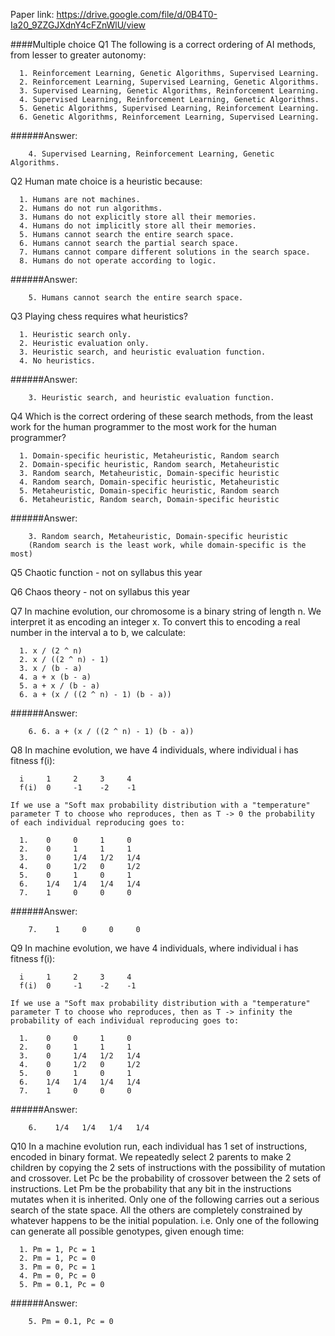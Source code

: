 Paper link: https://drive.google.com/file/d/0B4T0-Ia20_9ZZGJXdnY4cFZnWlU/view

####Multiple choice
Q1 The following is a correct ordering of AI methods, from lesser to greater autonomy:
      
      1. Reinforcement Learning, Genetic Algorithms, Supervised Learning.
      2. Reinforcement Learning, Supervised Learning, Genetic Algorithms.
      3. Supervised Learning, Genetic Algorithms, Reinforcement Learning.
      4. Supervised Learning, Reinforcement Learning, Genetic Algorithms.
      5. Genetic Algorithms, Supervised Learning, Reinforcement Learning.
      6. Genetic Algorithms, Reinforcement Learning, Supervised Learning.

######Answer:
```
    4. Supervised Learning, Reinforcement Learning, Genetic Algorithms.
```
    
Q2 Human mate choice is a heuristic because:
      
      1. Humans are not machines.
      2. Humans do not run algorithms.
      3. Humans do not explicitly store all their memories.
      4. Humans do not implicitly store all their memories.
      5. Humans cannot search the entire search space.
      6. Humans cannot search the partial search space.
      7. Humans cannot compare different solutions in the search space.
      8. Humans do not operate according to logic.

######Answer:
```
    5. Humans cannot search the entire search space.
```
    
Q3 Playing chess requires what heuristics?
      
      1. Heuristic search only.
      2. Heuristic evaluation only.
      3. Heuristic search, and heuristic evaluation function.
      4. No heuristics.

######Answer:
```
    3. Heuristic search, and heuristic evaluation function.
```
    
Q4 Which is the correct ordering of these search methods, from the least work for the human programmer to the most work for the human programmer?
      
      1. Domain-specific heuristic, Metaheuristic, Random search
      2. Domain-specific heuristic, Random search, Metaheuristic
      3. Random search, Metaheuristic, Domain-specific heuristic
      4. Random search, Domain-specific heuristic, Metaheuristic
      5. Metaheuristic, Domain-specific heuristic, Random search
      6. Metaheuristic, Random search, Domain-specific heuristic

######Answer:
```
    3. Random search, Metaheuristic, Domain-specific heuristic
    (Random search is the least work, while domain-specific is the most)
```
    
Q5 Chaotic function - not on syllabus this year
    
Q6 Chaos theory - not on syllabus this year
    
Q7 In machine evolution, our chromosome is a binary string of length n. We interpret it as encoding an integer x. To convert this to encoding a real number in the interval a to b, we calculate:
      
      1. x / (2 ^ n)
      2. x / ((2 ^ n) - 1)
      3. x / (b - a)
      4. a + x (b - a)
      5. a + x / (b - a)
      6. a + (x / ((2 ^ n) - 1) (b - a))

######Answer:
```
    6. 6. a + (x / ((2 ^ n) - 1) (b - a))
```
    
Q8 In machine evolution, we have 4 individuals, where individual i has fitness f(i):

      i     1     2     3     4
      f(i)  0     -1    -2    -1
      
    If we use a "Soft max probability distribution with a "temperature" parameter T to choose who reproduces, then as T -> 0 the probability of each individual reproducing goes to:
      
      1.    0     0     1     0
      2.    0     1     1     1
      3.    0     1/4   1/2   1/4
      4.    0     1/2   0     1/2
      5.    0     1     0     1
      6.    1/4   1/4   1/4   1/4
      7.    1     0     0     0

######Answer:
```
    7.    1     0     0     0
```
    
Q9 In machine evolution, we have 4 individuals, where individual i has fitness f(i):

      i     1     2     3     4
      f(i)  0     -1    -2    -1
      
    If we use a "Soft max probability distribution with a "temperature" parameter T to choose who reproduces, then as T -> infinity the probability of each individual reproducing goes to:
      
      1.    0     0     1     0
      2.    0     1     1     1
      3.    0     1/4   1/2   1/4
      4.    0     1/2   0     1/2
      5.    0     1     0     1
      6.    1/4   1/4   1/4   1/4
      7.    1     0     0     0

######Answer:
```
    6.    1/4   1/4   1/4   1/4
```
    
Q10 In a machine evolution run, each individual has 1 set of instructions, encoded in binary format. We repeatedly select 2 parents to make 2 children by copying the 2 sets of instructions with the possibility of mutation and crossover. Let Pc be the probability of crossover between the 2 sets of instructions. Let Pm be the probability that any bit in the instructions mutates when it is inherited. Only one of the following carries out a serious search of the state space. All the others are completely constrained by whatever happens to be the initial population. i.e. Only one of the following can generate all possible genotypes, given enough time:
      
      1. Pm = 1, Pc = 1
      2. Pm = 1, Pc = 0
      3. Pm = 0, Pc = 1
      4. Pm = 0, Pc = 0
      5. Pm = 0.1, Pc = 0

######Answer:
```
    5. Pm = 0.1, Pc = 0
```
